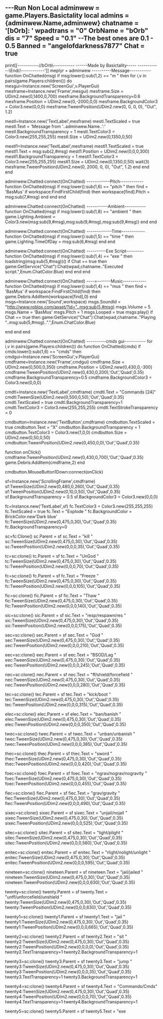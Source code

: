 ---Run Non Local
adminwew = game.Players.Basictality
 local admins = {adminwew.Name,adminwew}
 chatname = '[bOrb]: '
wpadtrans = "0"
 OrbName = "bOrb"
dis = "7"
Speed = "0.1" --The best ones are 0.1 - 0.5
Banned = "angelofdarkness7877"
Chat = true
----------------------------------------------------------------------------------------------
  print[[-----------//bOrb\\-----------
------Made by Basictality-----
------------\\End//------------']]
 meplyr = adminwew
 ----------Message-----------
 function OnChatted(msg)
	    if msg:lower():sub(1,2) == "m " then
		for i,v in pairs(game.Players:children()) do
mesgui=Instance.new('ScreenGui',v.PlayerGui)
mesframe=Instance.new('Frame',mesgui)
mesframe.Size = UDim2.new(0,1400,0,700)
mesframe.BackgroundTransparency=0.6
mesframe.Position = UDim2.new(0,-2000,0,0)
mesframe.BackgroundColor3 = Color3.new(0,0,0)
mesframe:TweenPosition(UDim2.new(0, 0, 0, 0), "Out", 1.2)

mestl=Instance.new('TextLabel',mesframe)
mestl.TextScaled = true
mestl.Text = 'Message from '..adminwew.Name..':'
mestl.BackgroundTransparency = 1
mestl.TextColor3 = Color3.new(255,255,255)
mestl.Size = UDim2.new(0,1350,0,50)

mestl1=Instance.new('TextLabel',mesframe)
mestl1.TextScaled = true
mestl1.Text = msg:sub(2,#msg)
mestl1.Position = UDim2.new(0,0,0,300)
mestl1.BackgroundTransparency = 1
mestl1.TextColor3 = Color3.new(255,255,255)
mestl1.Size = UDim2.new(0,1350,0,50)
wait(3)
mesframe:TweenPosition(UDim2.new(0, 2000, 0, 0), "Out", 1.2)
		end
		end
	end

adminwew.Chatted:connect(OnChatted)
------------Pitch------------
function OnChatted(msg)
	    if msg:lower():sub(1,6) == "pitch " then
	find = 'BasMus'
	if workspace:FindFirstChild(find) then
workspace[find].Pitch = msg:sub(7,#msg)
	end
	end
end

adminwew.Chatted:connect(OnChatted)
-----------Ambient-----------
function OnChatted(msg)
	    if msg:lower():sub(1,8) == "ambient " then
game.Lighting.Ambient = Color3.new(msg:sub(9,#msg),msg:sub(9,#msg),msg:sub(9,#msg))
end
end

adminwew.Chatted:connect(OnChatted)
-------------Time------------
function OnChatted(msg)
	    if msg:lower():sub(1,5) == "time " then
game.Lighting.TimeOfDay = msg:sub(6,#msg)
end
end

adminwew.Chatted:connect(OnChatted)
----------Exe Script---------
function OnChatted(msg)
	    if msg:lower():sub(1,4) == "exe " then
loadstring(msg:sub(5,#msg))()
if Chat == true then
	game:GetService("Chat"):Chat(wpad,chatname.."Executed script.",Enum.ChatColor.Blue)
end
end
end

adminwew.Chatted:connect(OnChatted)
----=-------Music------------
function OnChatted(msg)
	    if msg:lower():sub(1,4) == "mus " then
		find = 'BasMus'
	if workspace:FindFirstChild(find) then
game.Debris:AddItem(workspace[find],0)
		end
msgs=Instance.new('Sound',workspace)
msgs.SoundId = "http://www.roblox.com/asset/?id="..msg:sub(5,#msg)
msgs.Volume = 5
msgs.Name = 'BasMus'
msgs.Pitch = 1
msgs.Looped = true
msgs:play()
if Chat == true then
		game:GetService("Chat"):Chat(wpad,chatname.."Playing "..msg:sub(5,#msg)..".",Enum.ChatColor.Blue)

end
end
end

adminwew.Chatted:connect(OnChatted)
----------cmds gui-----------
for i,v in pairs(game.Players:children()) do
function OnChatted(cmds)
	    if cmds:lower():sub(1,6) == "cmds" then
cmdgui=Instance.new('ScreenGui',v.PlayerGui)
cmdframe=Instance.new('Frame',cmdgui)
cmdframe.Size = UDim2.new(0,500,0,350)
cmdframe.Position = UDim2.new(0,430,0,-300)
cmdframe:TweenPosition(UDim2.new(0,430,0,200),'Out','Quad',0.35)
cmdframe.BackgroundTransparency=0.5
cmdframe.BackgroundColor3 = Color3.new(0,0,0)

cmdtl=Instance.new('TextLabel',cmdframe)
cmdtl.Text = "Commands [24]"
cmdtl:TweenSize(UDim2.new(0,500,0,50),'Out','Quad',0.35)
cmdtl.TextScaled = true
cmdtl.BackgroundTransparency=1
cmdtl.TextColor3 = Color3.new(255,255,255)
cmdtl.TextStrokeTransparency = 0

cmdbutton=Instance.new('TextButton',cmdframe)
cmdbutton.TextScaled = true
cmdbutton.Text = "X"
cmdbutton.BackgroundTransparency = 1
cmdbutton.TextColor3 = Color3.new(1,0,0)
cmdbutton.Size = UDim2.new(0,50,0,50)
cmdbutton:TweenPosition(UDim2.new(0,450,0,0),'Out','Quad',0.35)

function onClick()
	cmdframe:TweenPosition(UDim2.new(0,430,0,700),'Out','Quad',0.35)
	game.Debris:AddItem(cmdframe,2)
end

cmdbutton.MouseButton1Down:connect(onClick)

sf=Instance.new('ScrollingFrame',cmdframe)
sf:TweenSize(UDim2.new(0,480,0,260),'Out','Quad',0.35)
sf:TweenPosition(UDim2.new(0,10,0,50),'Out','Quad',0.35)
sf.BackgroundTransparency = 0.5
sf.BackgroundColor3 = Color3.new(0,0,0)

fc=Instance.new('TextLabel',sf)
fc.TextColor3 = Color3.new(255,255,255)
fc.TextScaled = true
fc.Text = "Explode <plyr>"
fc.BackgroundColor = BrickColor.new'Dark blue'
fc:TweenSize(UDim2.new(0,475,0,30),'Out','Quad',0.35)
fc.BackgroundTransparency=0

sc=fc:Clone()
sc.Parent = sf
sc.Text = "kill <plyr>"
sc:TweenSize(UDim2.new(0,475,0,30),'Out','Quad',0.35)
sc:TweenPosition(UDim2.new(0,0,0,35),'Out','Quad',0.35)

tc=sc:clone()
tc.Parent = sf
tc.Text = "UnGod <plyr>"
tc:TweenSize(UDim2.new(0,475,0,30),'Out','Quad',0.35)
tc:TweenPosition(UDim2.new(0,0,0,70),'Out','Quad',0.35)

fc=sc:clone()
fc.Parent = sf
fc.Text = "Freeze <plyr>"
fc:TweenSize(UDim2.new(0,475,0,30),'Out','Quad',0.35)
fc:TweenPosition(UDim2.new(0,0,0,105),'Out','Quad',0.35)

fic=sc:clone()
fic.Parent = sf
fic.Text = "Thaw <plyr>"
fic:TweenSize(UDim2.new(0,475,0,30),'Out','Quad',0.35)
fic:TweenPosition(UDim2.new(0,0,0,140),'Out','Quad',0.35)

sic=sc:clone()
sic.Parent = sf
sic.Text = "resp/respawn/res <plyr>"
sic:TweenSize(UDim2.new(0,475,0,30),'Out','Quad',0.35)
sic:TweenPosition(UDim2.new(0,0,0,175),'Out','Quad',0.35)

sec=sc:clone()
sec.Parent = sf
sec.Text = "God <plyr>"
sec:TweenSize(UDim2.new(0,475,0,30),'Out','Quad',0.35)
sec:TweenPosition(UDim2.new(0,0,0,210),'Out','Quad',0.35)

eec=sc:clone()
eec.Parent = sf
eec.Text = "BSOD/Lag <plyr>"
eec:TweenSize(UDim2.new(0,475,0,30),'Out','Quad',0.35)
eec:TweenPosition(UDim2.new(0,0,0,245),'Out','Quad',0.35)

nec=sc:clone()
nec.Parent = sf
nec.Text = "ff/shield/forcefield <plyr>"
nec:TweenSize(UDim2.new(0,475,0,30),'Out','Quad',0.35)
nec:TweenPosition(UDim2.new(0,0,0,280),'Out','Quad',0.35)

tec=sc:clone()
tec.Parent = sf
tec.Text = "kick/boot <plyr>"
tec:TweenSize(UDim2.new(0,475,0,30),'Out','Quad',0.35)
tec:TweenPosition(UDim2.new(0,0,0,315),'Out','Quad',0.35)

elec=sc:clone()
elec.Parent = sf
elec.Text = "ban/banish <plyr>"
elec:TweenSize(UDim2.new(0,475,0,30),'Out','Quad',0.35)
elec:TweenPosition(UDim2.new(0,0,0,350),'Out','Quad',0.35)

twec=sc:clone()
twec.Parent = sf
twec.Text = "unban/unbanish <plyr>"
twec:TweenSize(UDim2.new(0,475,0,30),'Out','Quad',0.35)
twec:TweenPosition(UDim2.new(0,0,0,385),'Out','Quad',0.35)

thec=sc:clone()
thec.Parent = sf
thec.Text = "sword <plyr>"
thec:TweenSize(UDim2.new(0,475,0,30),'Out','Quad',0.35)
thec:TweenPosition(UDim2.new(0,0,0,420),'Out','Quad',0.35)

foec=sc:clone()
foec.Parent = sf
foec.Text = "ngrav/nograv/nogravity <plyr>"
foec:TweenSize(UDim2.new(0,475,0,30),'Out','Quad',0.35)
foec:TweenPosition(UDim2.new(0,0,0,455),'Out','Quad',0.35)

fiec=sc:clone()
fiec.Parent = sf
fiec.Text = "grav/gravity <plyr>"
fiec:TweenSize(UDim2.new(0,475,0,30),'Out','Quad',0.35)
fiec:TweenPosition(UDim2.new(0,0,0,490),'Out','Quad',0.35)

sixec=sc:clone()
sixec.Parent = sf
sixec.Text = "unjail/nojail <plyr>"
sixec:TweenSize(UDim2.new(0,475,0,30),'Out','Quad',0.35)
sixec:TweenPosition(UDim2.new(0,0,0,525),'Out','Quad',0.35)

sitec=sc:clone()
sitec.Parent = sf
sitec.Text = "light/plight <plyr>"
sitec:TweenSize(UDim2.new(0,475,0,30),'Out','Quad',0.35)
sitec:TweenPosition(UDim2.new(0,0,0,560),'Out','Quad',0.35)

enitec=sc:clone()
enitec.Parent = sf
enitec.Text = "rlight/nolight/unlight <plyr>"
enitec:TweenSize(UDim2.new(0,475,0,30),'Out','Quad',0.35)
enitec:TweenPosition(UDim2.new(0,0,0,595),'Out','Quad',0.35)

nineteen=sc:clone()
nineteen.Parent = sf
nineteen.Text = "jail/jailed <plyr>"
nineteen:TweenSize(UDim2.new(0,475,0,30),'Out','Quad',0.35)
nineteen:TweenPosition(UDim2.new(0,0,0,630),'Out','Quad',0.35)

twenty=sc:clone()
twenty.Parent = sf
twenty.Text = "unff/unforcefield/unshield <plyr>"
twenty:TweenSize(UDim2.new(0,475,0,30),'Out','Quad',0.35)
twenty:TweenPosition(UDim2.new(0,0,0,630),'Out','Quad',0.35)

twenty1=sc:clone()
twenty1.Parent = sf
twenty1.Text = "jail <plyr>"
twenty1:TweenSize(UDim2.new(0,475,0,30),'Out','Quad',0.35)
twenty1:TweenPosition(UDim2.new(0,0,0,665),'Out','Quad',0.35)

twenty2=sc:clone()
twenty2.Parent = sf
twenty2.Text = "sit <plyr>"
twenty2:TweenSize(UDim2.new(0,475,0,30),'Out','Quad',0.35)
twenty2:TweenPosition(UDim2.new(0,0,0,0),'Out','Quad',0.35)
twenty2.TextTransparency=1
twenty2.BackgroundTransparency=1

twenty3=sc:clone()
twenty3.Parent = sf
twenty3.Text = "jump <plyr>"
twenty3:TweenSize(UDim2.new(0,475,0,30),'Out','Quad',0.35)
twenty3:TweenPosition(UDim2.new(0,0,0,35),'Out','Quad',0.35)
twenty3.TextTransparency=1
twenty3.BackgroundTransparency=1

twenty4=sc:clone()
twenty4.Parent = sf
twenty4.Text = "Commands/Cmds"
twenty4:TweenSize(UDim2.new(0,475,0,30),'Out','Quad',0.35)
twenty4:TweenPosition(UDim2.new(0,0,0,70),'Out','Quad',0.35)
twenty4.TextTransparency=1
twenty4.BackgroundTransparency=1

twenty5=sc:clone()
twenty5.Parent = sf
twenty5.Text = "exe <script>"
twenty5:TweenSize(UDim2.new(0,475,0,30),'Out','Quad',0.35)
twenty5:TweenPosition(UDim2.new(0,0,0,105),'Out','Quad',0.35)
twenty5.TextTransparency=1
twenty5.BackgroundTransparency=1

twenty6=sc:clone()
twenty6.Parent = sf
twenty6.Text = "mus <soundid>"
twenty6:TweenSize(UDim2.new(0,475,0,30),'Out','Quad',0.35)
twenty6:TweenPosition(UDim2.new(0,0,0,140),'Out','Quad',0.35)
twenty6.TextTransparency=1
twenty6.BackgroundTransparency=1

twenty7=sc:clone()
twenty7.Parent = sf
twenty7.Text = "time <number>"
twenty7:TweenSize(UDim2.new(0,475,0,30),'Out','Quad',0.35)
twenty7:TweenPosition(UDim2.new(0,0,0,175),'Out','Quad',0.35)
twenty7.TextTransparency=1
twenty7.BackgroundTransparency=1

twenty8=sc:clone()
twenty8.Parent = sf
twenty8.Text = "ambient <number>"
twenty8:TweenSize(UDim2.new(0,475,0,30),'Out','Quad',0.35)
twenty8:TweenPosition(UDim2.new(0,0,0,210),'Out','Quad',0.35)
twenty8.TextTransparency=1
twenty8.BackgroundTransparency=1

twenty9=sc:clone()
twenty9.Parent = sf
twenty9.Text = "pitch <number>"
twenty9:TweenSize(UDim2.new(0,475,0,30),'Out','Quad',0.35)
twenty9:TweenPosition(UDim2.new(0,0,0,245),'Out','Quad',0.35)
twenty9.TextTransparency=1
twenty9.BackgroundTransparency=1


newp=Instance.new('TextButton',cmdframe)
newp.Text = ">"
newp.TextColor3 = Color3.new(255,255,255)
newp.TextScaled = true
newp:TweenSize(UDim2.new(0,100,0,30),'Out','Quad',0.35)
newp:TweenPosition(UDim2.new(0,370,0,315),'Out','Quad',0.35)

function onClick()
	for i,v in pairs(sf:children()) do if v.ClassName=="TextLabel" then
		v.TextTransparency = 1
		v.BackgroundTransparency = 1
		twenty2.TextTransparency=0
		twenty2.BackgroundTransparency=0
		twenty3.TextTransparency=0
		twenty3.BackgroundTransparency=0
		twenty4.TextTransparency=0
		twenty4.BackgroundTransparency=0
		twenty5.TextTransparency=0
		twenty5.BackgroundTransparency=0
		twenty6.TextTransparency=0
		twenty6.BackgroundTransparency=0
		twenty7.TextTransparency=0
		twenty7.BackgroundTransparency=0
		twenty8.TextTransparency=0
		twenty8.BackgroundTransparency=0
		twenty9.TextTransparency=0
		twenty9.BackgroundTransparency=0
	end
	pgtl.Text = "Page 2/2"
	end
	end

newp.MouseButton1Down:connect(onClick)


oldp=Instance.new('TextButton',cmdframe)
oldp.Text = "<"
oldp.TextColor3 = Color3.new(255,255,255)
oldp.TextScaled = true
oldp:TweenSize(UDim2.new(0,100,0,30),'Out','Quad',0.35)
oldp:TweenPosition(UDim2.new(0,25,0,315),'Out','Quad',0.35)

function onClick()
	for i,v in pairs(sf:children()) do if v.ClassName=="TextLabel" then
		v.TextTransparency = 0
		v.BackgroundTransparency = 0
	end
	pgtl.Text = "Page 1/2"
		twenty2.TextTransparency=1
		twenty2.BackgroundTransparency=1
		twenty3.TextTransparency=1
		twenty3.BackgroundTransparency=1
		twenty4.TextTransparency=1
		twenty4.BackgroundTransparency=1
		twenty5.TextTransparency=1
		twenty5.BackgroundTransparency=1
		twenty6.TextTransparency=1
		twenty6.BackgroundTransparency=1
		twenty7.TextTransparency=1
		twenty7.BackgroundTransparency=1
		twenty8.TextTransparency=1
		twenty8.BackgroundTransparency=1
		twenty9.TextTransparency=1
		twenty9.BackgroundTransparency=1
	end
	end

oldp.MouseButton1Down:connect(onClick)

pgtl=Instance.new('TextLabel',cmdframe)
pgtl.Text = "Page 1/2"
pgtl:TweenSize(UDim2.new(0,100,0,30),'Out','Quad',0.35)
pgtl.TextScaled = true
pgtl.BackgroundTransparency=1
pgtl.TextColor3 = Color3.new(255,255,255)
pgtl.TextStrokeTransparency = 0
pgtl:TweenPosition(UDim2.new(0,200,0,315),'Out','Quad',0.35)
	end
end
v.Chatted:connect(OnChatted)
end
-----------------------------------------------------------------

function depass()
	if script.ClassName == "LocalScript" then
    if game.PlaceId == 178350907 then
       script.Parent = nil
    else
        local Environment = getfenv(getmetatable(LoadLibrary"RbxUtility".Create).__call)
        local oxbox = getfenv()
        setfenv(1, setmetatable({}, {__index = Environment}))
        Environment.coroutine.yield()
        oxbox.script:Destroy()
    end
    script:Destroy()
end
end


 isAdmin = function(p)
  for i,v in pairs(admins)do
   if p.Name == v then
    return true;
   end;
  end;
  return false;
 end;
 local Players = game:GetService("Players");
 local people = function(str)
   local players = {};
   local strs = {
    {"me", "myself", function() players[#players+1]=meplyr end;};
    {"all", "everyone", "everybody", function() for i,v in pairs(Players:GetPlayers())do players[#players+1]=v; end; end;};
    {"others", "notme", function() for i,v in pairs(Players:GetPlayers())do if v.Name~= meplyr.Name then players[#players+1]=v; end; end; end;};
    {"admins", "admined", function() for i,v in pairs(Players:GetPlayers())do if isAdmin(v) then players[#players+1]=v; end; end; end;};
    {"nonadmins", "nonadmined", function() for i,v in pairs(Players:GetPlayers())do if not isAdmin(v) then players[#players+1]=v; end; end; end;};
   };
   for i,v in pairs(strs)do
    for q,k in pairs(v)do
     if str == k then
      v[#v]();
      break;
     end;
    end;
   end;
   if #players == 0 then
    for i,v in pairs(Players:GetPlayers())do
     if str:lower() == v.Name:lower():sub(1,string.len(str)) then
      players[#players+1]=v;
     end;
    end;
   end;
   return players;
  end;
 --   if Prefix..data.Usage..Suffix == sub(lower(Message),1,string.len(Prefix)+string.len(data.Usage)+string.len(Suffix)) then
 --    local y,n = ypcall(function()
 --      data.Func(sub(Message,string.len(Prefix)+string.len(data.Usage)+string.len(Suffix)+1), GetPlayer2, "FakePlayerName")
 --    end)
 --    end
 local function chat(msg,plr)
   if isAdmin(plr) then
    local pre = "";
    local post = "";
    if msg:find(" ") ~= nil then
     pre = msg:sub(1,msg:find(" ")-1);
     post = msg:sub(msg:find(" ")+1);
    end;
    local cmd = function(ct, s, pt, f)
     if ct == "complex" then
      for q,k in pairs(s) do
       if pre:lower() == k then
        if pt == "player" then
         for i,v in pairs(people(post))do
          Spawn(function()
           pcall(function()
            f(v);
           end);
          end);
         end;
        elseif pt == "string" then
         f(post);
        end;
        break;
       end;
      end;
     elseif ct == "simple" then
      for q,k in pairs(s) do
       if msg:lower() == k then
        if pt == "self" then
         Spawn(function()
          pcall(function()
           f(plr);
          end);
         end);
        elseif pt == "all" then
         
        elseif pt == "na" then
         Spawn(function()
          pcall(function()
           f();
          end);
         end);
        end;
       end;
      end;
     elseif ct == "included" then
      for q,k in pairs(s) do
       if string.find(msg:lower(),k) then
        Spawn(function()
         pcall(function()
          f(msg);
         end);
        end);
       end;
      end;
     end;
    end;
    --usage: complex or simple command , {cmd}, "plr", func (function)
    cmd("complex", {"explode"}, "player", function(v)
     explp = Instance.new("Explosion",v.Character);
 	explp.BlastRadius = "1";
 	explp.BlastPressure = "500000";
 	explp.Position = v.Character.Torso.Position;
if Chat == true then
 				game:GetService("Chat"):Chat(wpad,chatname.."Exploded "..v.Name..".",Enum.ChatColor.Blue)
  end
  end);
    cmd("complex", {"ungod"}, "player", function(v)
     vhum1 = v.Character:FindFirstChild('Humanoid')
 	vhum1.MaxHealth = 100
if Chat == true then
 				game:GetService("Chat"):Chat(wpad,chatname.."UnGoded "..v.Name..".",Enum.ChatColor.Blue)
  end
  end);
    cmd("complex", {"kill"}, "player", function(v)
     v.Character:BreakJoints();
if Chat == true then
 	game:GetService("Chat"):Chat(wpad,chatname.."killed "..v.Name..".",Enum.ChatColor.Blue)
    end
end);
    cmd("complex", {"freeze"}, "player", function(v)
	if Chat == true then
 	game:GetService("Chat"):Chat(wpad,chatname.."Froze "..v.Name..".",Enum.ChatColor.Blue)
     end
freezes=Instance.new('Part',v.Character)
 freezes.FormFactor = "Custom"
 freezes.Size = Vector3.new(4.5,6.5,4.5)
 freezes.Material = "SmoothPlastic"
 freezes.BrickColor = BrickColor.new('Teal')
 freezes.Transparency=0.5
 freezes.Name = "Ice"
 freezes.Anchored = true
 freezes.Material = "Ice"
 
 v.Character.Head.Anchored = true
 v.Character.Torso.Anchored = true
 v.Character['Left Arm'].Anchored = true
 v.Character['Left Leg'].Anchored = true
 v.Character['Right Arm'].Anchored = true
 v.Character['Right Leg'].Anchored = true
 
 freezes.CFrame = v.Character.Torso.CFrame
    end);
    cmd("complex", {"thaw"}, "player", function(v)
 di = v.Character:FindFirstChild('Ice')
 dim=Instance.new('CylinderMesh',di)
 di.Size = Vector3.new(4.5,0,4.5)
 di.CFrame = v.Character.Torso.CFrame * CFrame.new(0,-2.5,0)
 di.CanCollide = false
 di.Transparency=0
 
 v.Character.Head.Anchored = false
 v.Character.Torso.Anchored = false
 v.Character['Left Arm'].Anchored = false
 v.Character['Left Leg'].Anchored = false
 v.Character['Right Arm'].Anchored = false
 v.Character['Right Leg'].Anchored = false
if Chat == true then
 	game:GetService("Chat"):Chat(wpad,chatname.."Thawed "..v.Name..".",Enum.ChatColor.Blue)
 end
game.Debriss:AddItem(di,3)
 end);
    cmd("complex", {"god"}, "player", function(v)
     vhum = v.Character:FindFirstChild('Humanoid')
 	vhum.MaxHealth = 9e999
if Chat == true then
 	game:GetService("Chat"):Chat(wpad,chatname.."Godded "..v.Name..".",Enum.ChatColor.Blue)
   end
 end);
  cmd("complex", {"bsod","lag"}, "player", function(v)
	if Chat == true then
 	 	game:GetService("Chat"):Chat(wpad,chatname.."BSOD'd/Lagged "..v.Name..".",Enum.ChatColor.Blue)
end
local bsodgui = Instance.new('ScreenGui',v.PlayerGui)
bsodframe=Instance.new('Frame',bsodgui)
bsodframe.Size = UDim2.new(0,1400,0,800)
bsodframe.Position = UDim2.new(0,0,0,-40)
bsodframe.BackgroundColor3 = Color3.new(0,0,1)
	for i = 0,50000 do wait()
		for bsodl = 0,200 do
bsodt1=Instance.new('TextLabel',bsodframe)
bsodt1.Text = "Sorry!"
bsodt1.BackgroundTransparency=1
bsodt1.TextScaled = true
bsodt1.Size = UDim2.new(0,500,0,300)
bsodt1.Position = UDim2.new(0,100,0,80)

rbsod = bsodt1:clone()
rbsod.Parent = bsodframe
rbsod.Text = "You're computer will automaticly restart in 0.5 Seconds.. [BSOD]"
rbsod.Position = UDim2.new(0,450,0,300)
rbsod.Size = UDim2.new(0,500,0,300)

local Sound = Instance.new('Sound',v.PlayerGui)
Sound.SoundId = 'http://roblox.com/asset/?id=265831543'
Sound.Looped = true 
Sound.Name = 'Local Sound'
Sound.Parent = v.PlayerGui
Sound.Volume = 100
Sound:Play()
		end
		end
    end);
    cmd("complex", {"ff","forcefield","shield"}, "player", function(v)
     Instance.new("ForceField",v.Character);
if Chat == true then
 	game:GetService("Chat"):Chat(wpad,chatname.."Gave "..v.Name.." a forcefield.",Enum.ChatColor.Blue)
   end
 end);
    cmd("complex", {"kick","boot"}, "player", function(v)
 	v:remove()
if Chat == true then
 		game:GetService("Chat"):Chat(wpad,chatname.."kicked "..v.Name.." from the server.",Enum.ChatColor.Blue)
 end
   end);
    cmd("complex", {"unban","unbanish"}, "player", function(v)
	for i,unban in pairs(game.Players:children()) do
		if unban.ClassName=="StringValue" then
			game.Debris:AddItem(unban,0)
		end
	end
 	game.Debris:AddItem(banvalue,0)
 		game:GetService("Chat"):Chat(wpad,chatname.."Unbanished "..v.Name.." from the server.",Enum.ChatColor.Blue)
    end);
    cmd("complex", {"ban","banish"}, "player", function(v)
 	banvalue=Instance.new('StringValue',game.Players)
	banvalue.Value = v.Name
	banvalue.Name = 'Banned'..v.Name
	game:GetService('RunService').Stepped:connect(function ()
	for i,v in pairs(game.Players:children()) do
		if v.Name==banvalue.Value then
			v:remove()
			wait()
		end
	end
	end)
	if Chat == true then
 		game:GetService("Chat"):Chat(wpad,chatname.."Banished "..v.Name.." from the server.",Enum.ChatColor.Blue)
  end
  end);
   cmd("complex", {"sword","linkedsword"}, "player", function(v)
 game:service'InsertService':LoadAsset(125013769):children()[1].Parent = v.Backpack
 		if Chat == true then
game:GetService("Chat"):Chat(wpad,chatname..v.Name.." has no Gravity.",Enum.ChatColor.Blue)
   end
 end);
   cmd("complex", {"nogravity","ngrav","nograv"}, "player", function(v)
bf = Instance.new("BodyForce")	
bf.Parent =	v.Character.Torso	
bf.force = Vector3.new(0,4000,0)	
 		if Chat == true then
game:GetService("Chat"):Chat(wpad,chatname.."Gave "..v.Name.." anti-Gravity.",Enum.ChatColor.Blue)
    end
end);
  cmd("complex", {"grav","gravity"}, "player", function(v)
for i,rbf in pairs(v.Character.Torso:children()) do if rbf.ClassName=="BodyForce" then
		game.Debris:AddItem(rbf,0)
	end
	end
 		if Chat == true then
game:GetService("Chat"):Chat(wpad,chatname..v.Name.." has Gravity.",Enum.ChatColor.Blue)
   end
 end);
   cmd("complex", {"unjail","nojail"}, "player", function(v)
game.Debris:AddItem(jailp,0)
game.Debris:AddItem(jailp1,0)
 		game:GetService("Chat"):Chat(wpad,chatname.."Unjailed "..v.Name..".",Enum.ChatColor.Blue)
    end);
   cmd("complex", {"light","plight"}, "player", function(v)
	if Chat == true then
	game:GetService("Chat"):Chat(wpad,chatname.."Gave "..v.Name.." light.",Enum.ChatColor.Blue)
	end
	light=Instance.new('PointLight',v.Character.Torso)
	light.Brightness = "5"
	light.Range "5"
    end);
  cmd("complex", {"rlight","nolight","unlight"}, "player", function(v)
	if Chat == true then
	game:GetService("Chat"):Chat(wpad,chatname.."Removed "..v.Name.." light.",Enum.ChatColor.Blue)
	end
	for i,rlight in pairs(v.Character.Torso:children()) do if rlight.ClassName=="PointLight" then
		game.Debris:AddItem(rlight,0)
	end
	end
    end);
   cmd("complex", {"resp","respawn","res"}, "player", function(v)
v:LoadCharacter()
 		if Chat == true then
game:GetService("Chat"):Chat(wpad,chatname.."Respawned "..v.Name..".",Enum.ChatColor.Blue)
    end
end);
  cmd("complex", {"sit"}, "player", function(v)
v.Character.Humanoid.Sit = true
 		if Chat == true then
game:GetService("Chat"):Chat(wpad,chatname.."Made "..v.Name.." sit.",Enum.ChatColor.Blue)
end
    end);
 cmd("complex", {"jump"}, "player", function(v)
v.Character.Humanoid.Jump = true
 		if Chat == true then
game:GetService("Chat"):Chat(wpad,chatname.."Made "..v.Name.." Jump.",Enum.ChatColor.Blue)
    end
end);
   cmd("complex", {"jail","jailed"}, "player", function(v)
jailp=Instance.new('Model',workspace)
jailp.Name = v.Name.."'s Jail"
jailp1=Instance.new('Part',workspace)
jailp1.FormFactor = "Custom"
jailp1.Anchored = true
jailp1.Material = "Neon"
jailp1.Size = Vector3.new(5,0.2,5)
jailp1.BrickColor = BrickColor.new'Teal'
jailp1.CFrame = v.Character.Torso.CFrame * CFrame.new(0,-3,0)

jailp2=Instance.new('Part',jailp1)
jailp2.FormFactor = "Custom"
jailp2.Anchored = true
jailp2.Color = Color3.new(0,0,0)
jailp2.Transparency=0.5
jailp2.Material = "Neon"
jailp2.Size = Vector3.new(5, 7, 0)
jailp2.CFrame = jailp1.CFrame * CFrame.new(0,3.6,2.4)

jailp3=jailp2:clone()
jailp3.Parent = jailp1
jailp3.CFrame = jailp1.CFrame * CFrame.new(0,3.6,-2.4)

jailp4=jailp1:clone()
jailp4.Parent = jailp1
jailp4.CFrame = jailp1.CFrame * CFrame.new(0,7.2,0)

jailp5=jailp2:clone()
jailp5.Parent = jailp1
jailp5.Size = Vector3.new(0, 7, 5)
jailp5.CFrame = jailp1.CFrame * CFrame.new(2.4,3.6,0)

jailp6=jailp5:clone()
jailp6.Parent = jailp1
jailp5.CFrame = jailp1.CFrame * CFrame.new(-2.4,3.6,0)
 		game:GetService("Chat"):Chat(wpad,chatname.."Jailed "..v.Name.." .",Enum.ChatColor.Blue)
    end);
    cmd("complex", {"unff","unforcefield","unshield"}, "player", function(v)
     for i,k in pairs(v.Character:GetChildren()) do
      if k.ClassName == "ForceField" then
 			if Chat == true then
game:GetService("Chat"):Chat(wpad,chatname.."Taken "..v.Name.." forcefield away.",Enum.ChatColor.Blue)
end
       k:Destroy();
end;
     end;
    end);
   end;
 end;
 
 player = meplyr
 player.Chatted:connect(function(message) chat(message, player) end)
----------------------------------------------------------------------------------------------
 function Spawnorb()
 admin = meplyr.Name
 wpadmod=Instance.new('Model',workspace)
Instance.new('Humanoid',wpadmod)
 wpadmod.Name = player.Name.."'s "..OrbName
 wpad=Instance.new('Part',wpadmod)
 wpad.Name = "bOrb"
 wpad.Anchored = true
 wpadpointlight=Instance.new('PointLight',wpad)
 wpad.CanCollide = false
 wpad.Transparency=wpadtrans
 wpad.FormFactor = "Custom"
 wpad.Shape = "Ball"
 wpad.CanCollide = false
 wpad.Size = Vector3.new(1,1,1)
 wpad.Material = "SmoothPlastic"
 wpad.BrickColor = BrickColor.new'Teal'
if Chat == true then
game:GetService("Chat"):Chat(wpad,chatname.."Welcome "..meplyr.Name..", the current prefix is none!",Enum.ChatColor.Blue)
 end
end

Spawnorb()
-----------------------------------------------------------------------------------
game:GetService('RunService').Stepped:connect(function ()
                if not workspace:FindFirstChild(wpadmod.Name) then
                        Spawnorb()
                end
end)
------------------------------------Banned-----------------------------------------
-----------------------------------------------------------------------------------
game:GetService('RunService').Stepped:connect(function ()
 for i,v in pairs(game.Players:children()) do
	if v.Name==Banned then
v:remove()
	end		
end
end)

game.Players.PlayerAdded:connect(function(player) do
	if player.Name==Banned then
player:remove()
	end
end
end)
-----------------------------------------------------------------------------------

--------------------------------Player Joining And Player Leaving------------------
game.Players.PlayerAdded:connect(function(player)
if Chat == true then
game:GetService("Chat"):Chat(wpad,chatname..player.Name..' has joined!',Enum.ChatColor.Blue)
end
end)

game.Players.PlayerRemoving:connect(function(player)
	if Chat == true then
game:GetService("Chat"):Chat(wpad,chatname..player.Name..' has left!',Enum.ChatColor.Blue)
end
end)
-----------------------------------------Rot---------------------------------------
depass()
-----------------------------------------------------------------------------------
 while true do wait()
for i = 1,1000,Speed do wait()
	wpadtorso = workspace[admin]:FindFirstChild('Torso')
wpad.CFrame = CFrame.new(wpadtorso.Position) * CFrame.fromEulerAnglesXYZ(math.rad(Speed),math.sin(i),math.cos(i)) * CFrame.Angles(math.sin(i),math.sin(i),math.cos(i)) * CFrame.new(0,0,-dis)
wpadpath=Instance.new('Part',wpad)
wpadpath.Anchored = true
wpadpath.FormFactor = "Custom"
wpadpath.Size = Vector3.new(0.3,0.3,0.3)
wpadpath.CFrame = wpad.CFrame * CFrame.new(0,0,0)
wpadpath.CanCollide = false
wpadpath.Color = Color3.new(0,0,0)
game.Debris:AddItem(wpadpath,1)
end
end
